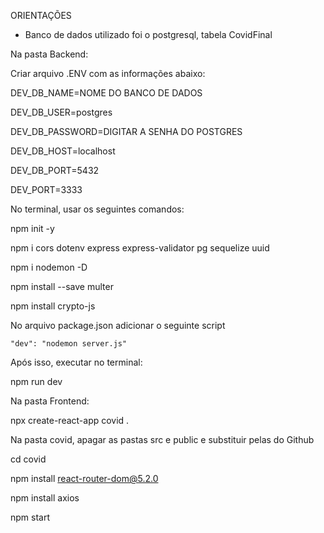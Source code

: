 ORIENTAÇÕES

- Banco de dados utilizado foi o postgresql, tabela CovidFinal

Na pasta Backend:

Criar arquivo .ENV com as informações abaixo:

DEV_DB_NAME=NOME DO BANCO DE DADOS

DEV_DB_USER=postgres

DEV_DB_PASSWORD=DIGITAR A SENHA DO POSTGRES

DEV_DB_HOST=localhost

DEV_DB_PORT=5432

DEV_PORT=3333

No terminal, usar os seguintes comandos:

npm init -y

npm i cors dotenv express express-validator pg sequelize uuid

npm i nodemon -D 

npm install --save multer


npm install crypto-js



No arquivo package.json adicionar o seguinte script

	"dev": "nodemon server.js"

Após isso, executar no terminal:

npm run dev





Na pasta Frontend:

npx create-react-app covid .

Na pasta covid, apagar as pastas src e public e substituir pelas do Github

cd covid

npm install react-router-dom@5.2.0

npm install axios

npm start
